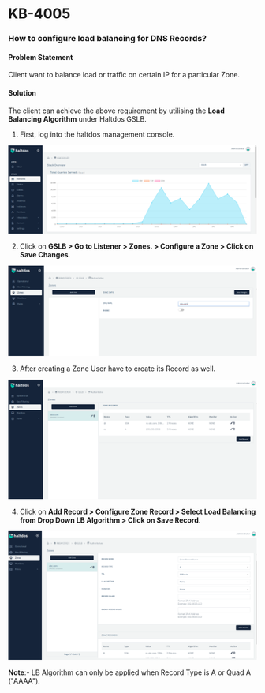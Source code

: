 # KB-4005

### **How to configure load balancing for DNS Records**?

#### **Problem Statement**

Client want to balance load or traffic on certain IP for a particular Zone. 
​
#### **Solution**

The client can achieve the above requirement by utilising the **Load Balancing Algorithm** under Haltdos GSLB.
​
1. First, log into the haltdos management console.

![](/img/gslb/kb/gslb5.1.png)

2. Click on **GSLB > Go to Listener > Zones. > Configure a Zone > Click on Save Changes**. 

![](/img/gslb/kb/gslb5.2.png)

3. After creating a Zone User have to create its Record as well. 

![](/img/gslb/kb/gslb5.3.png)

4. Click on **Add Record > Configure Zone Record > Select Load Balancing from Drop Down LB Algorithm > Click on Save Record**.

![](/img/gslb/kb/gslb5.4.png)

**Note**:- LB Algorithm can only be applied when Record Type is A or Quad A ("AAAA"). 
